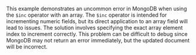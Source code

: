 This example demonstrates an uncommon error in MongoDB when using the `$inc` operator with an array. The `$inc` operator is intended for incrementing numeric fields, but its direct application to an array field will lead to issues. The solution involves specifying the exact array element index to increment correctly. This problem can be difficult to debug since MongoDB may not return an error immediately, but the updated document will be incorrect.